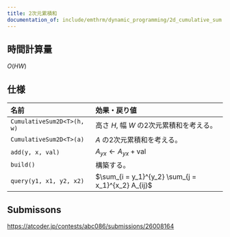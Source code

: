 ```yaml
---
title: 2次元累積和
documentation_of: include/emthrm/dynamic_programming/2d_cumulative_sum.hpp
---
```



## 時間計算量

$O(HW)$


## 仕様

|名前|効果・戻り値|
|:--|:--|
|`CumulativeSum2D<T>(h, w)`|高さ $H$, 幅 $W$ の2次元累積和を考える。|
|`CumulativeSum2D<T>(a)`|$A$ の2次元累積和を考える。|
|`add(y, x, val)`|$A_{yx} \gets A_{yx} + \mathrm{val}$|
|`build()`|構築する。|
|`query(y1, x1, y2, x2)`|$\sum_{i = y_1}^{y_2} \sum_{j = x_1}^{x_2} A_{ij}$|


## Submissons

https://atcoder.jp/contests/abc086/submissions/26008164
